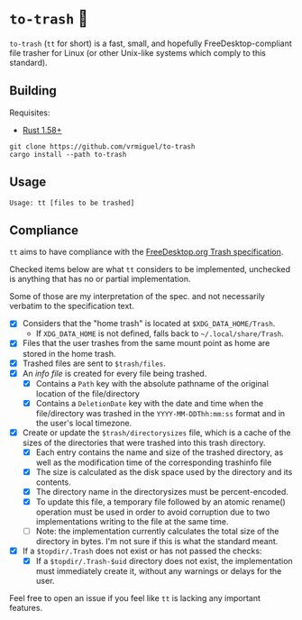 # `to-trash` 🚮

`to-trash` (`tt` for short) is a fast, small, and hopefully FreeDesktop-compliant file trasher for Linux (or other Unix-like systems which comply to this standard).

## Building

Requisites:
   * [Rust 1.58+](https://rustup.rs/)

```
git clone https://github.com/vrmiguel/to-trash
cargo install --path to-trash
```

## Usage

```
Usage: tt [files to be trashed]
```

## Compliance

`tt` aims to have compliance with the [FreeDesktop.org Trash specification](https://specifications.freedesktop.org/trash-spec/trashspec-1.0.html).

Checked items below are what `tt` considers to be implemented, unchecked is anything that has no or partial implementation.

Some of those are my interpretation of the spec. and not necessarily verbatim to the specification text.

* [x] Considers that the "home trash" is located at `$XDG_DATA_HOME/Trash`.
    * If `XDG_DATA_HOME` is not defined, falls back to `~/.local/share/Trash`.
* [x] Files that the user trashes from the same mount point as home are stored in the home trash.
* [x] Trashed files are sent to `$trash/files`. 
* [x] An *info file* is created for every file being trashed.
    * [x] Contains a `Path` key with the absolute pathname of the original location of the file/directory
    * [x] Contains a `DeletionDate` key with the date and time when the file/directory was trashed in the `YYYY-MM-DDThh:mm:ss` format and in the user's local timezone.
* [x] Create or update the `$trash/directorysizes` file, which is a cache of the sizes of the directories that were trashed into this trash directory.
    * [x] Each entry contains the name and size of the trashed directory, as well as the modification time of the corresponding trashinfo file
    * [x] The size is calculated as the disk space used by the directory and its contents.
    * [x] The directory name in the directorysizes must be percent-encoded.
    * [x] To update this file, a temporary file followed by an atomic rename() operation must be used in order to avoid corruption due to two implementations writing to the file at the same time.
    * [ ] Note: the implementation currently calculates the total size of the directory in bytes. I'm not sure if this is what the standard meant.
* [x] If a `$topdir/.Trash` does not exist or has not passed the checks:
    * [x] If a `$topdir/.Trash-$uid` directory does not exist, the implementation must immediately create it, without any warnings or delays for the user.

Feel free to open an issue if you feel like `tt` is lacking any important features.

